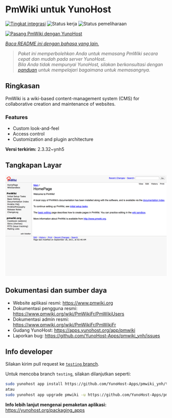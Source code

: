 <!--
N.B.: README ini dibuat secara otomatis oleh <https://github.com/YunoHost/apps/tree/master/tools/readme_generator>
Ini TIDAK boleh diedit dengan tangan.
-->

# PmWiki untuk YunoHost

[![Tingkat integrasi](https://dash.yunohost.org/integration/pmwiki.svg)](https://ci-apps.yunohost.org/ci/apps/pmwiki/) ![Status kerja](https://ci-apps.yunohost.org/ci/badges/pmwiki.status.svg) ![Status pemeliharaan](https://ci-apps.yunohost.org/ci/badges/pmwiki.maintain.svg)

[![Pasang PmWiki dengan YunoHost](https://install-app.yunohost.org/install-with-yunohost.svg)](https://install-app.yunohost.org/?app=pmwiki)

*[Baca README ini dengan bahasa yang lain.](./ALL_README.md)*

> *Paket ini memperbolehkan Anda untuk memasang PmWiki secara cepat dan mudah pada server YunoHost.*  
> *Bila Anda tidak mempunyai YunoHost, silakan berkonsultasi dengan [panduan](https://yunohost.org/install) untuk mempelajari bagaimana untuk memasangnya.*

## Ringkasan

PmWiki is a wiki-based content-management system (CMS) for collaborative creation and maintenance of websites. 

### Features

- Custom look-and-feel
- Access control
- Customization and plugin architecture

**Versi terkirim:** 2.3.32~ynh5

## Tangkapan Layar

![Tangkapan Layar pada PmWiki](./doc/screenshots/pmwiki.png)

## Dokumentasi dan sumber daya

- Website aplikasi resmi: <https://www.pmwiki.org>
- Dokumentasi pengguna resmi: <https://www.pmwiki.org/wiki/PmWikiFr/PmWikiUsers>
- Dokumentasi admin resmi: <https://www.pmwiki.org/wiki/PmWikiFr/PmWikiFr>
- Gudang YunoHost: <https://apps.yunohost.org/app/pmwiki>
- Laporkan bug: <https://github.com/YunoHost-Apps/pmwiki_ynh/issues>

## Info developer

Silakan kirim pull request ke [`testing` branch](https://github.com/YunoHost-Apps/pmwiki_ynh/tree/testing).

Untuk mencoba branch `testing`, silakan dilanjutkan seperti:

```bash
sudo yunohost app install https://github.com/YunoHost-Apps/pmwiki_ynh/tree/testing --debug
atau
sudo yunohost app upgrade pmwiki -u https://github.com/YunoHost-Apps/pmwiki_ynh/tree/testing --debug
```

**Info lebih lanjut mengenai pemaketan aplikasi:** <https://yunohost.org/packaging_apps>
